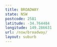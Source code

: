 ```yaml
---
title: BROADWAY
state: NSW
postcode: 2581
latitude: -34.764484
longitude: 149.286631
url: /nsw/broadway/
layout: suburb
---
```

